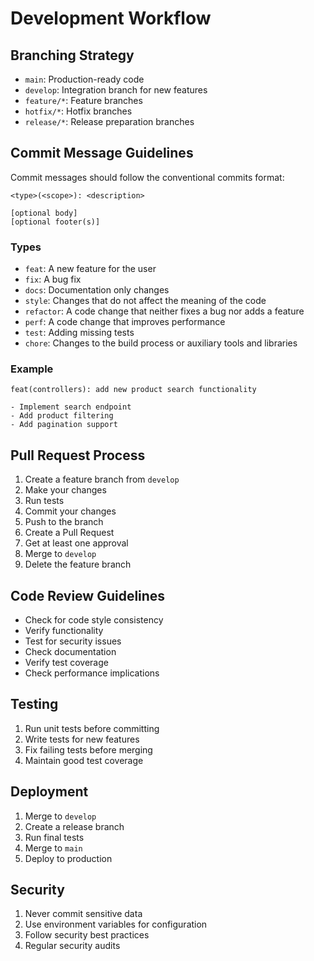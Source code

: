 # Development Workflow

## Branching Strategy

- `main`: Production-ready code
- `develop`: Integration branch for new features
- `feature/*`: Feature branches
- `hotfix/*`: Hotfix branches
- `release/*`: Release preparation branches

## Commit Message Guidelines

Commit messages should follow the conventional commits format:

```
<type>(<scope>): <description>

[optional body]
[optional footer(s)]
```

### Types

- `feat`: A new feature for the user
- `fix`: A bug fix
- `docs`: Documentation only changes
- `style`: Changes that do not affect the meaning of the code
- `refactor`: A code change that neither fixes a bug nor adds a feature
- `perf`: A code change that improves performance
- `test`: Adding missing tests
- `chore`: Changes to the build process or auxiliary tools and libraries

### Example

```
feat(controllers): add new product search functionality

- Implement search endpoint
- Add product filtering
- Add pagination support
```

## Pull Request Process

1. Create a feature branch from `develop`
2. Make your changes
3. Run tests
4. Commit your changes
5. Push to the branch
6. Create a Pull Request
7. Get at least one approval
8. Merge to `develop`
9. Delete the feature branch

## Code Review Guidelines

- Check for code style consistency
- Verify functionality
- Test for security issues
- Check documentation
- Verify test coverage
- Check performance implications

## Testing

1. Run unit tests before committing
2. Write tests for new features
3. Fix failing tests before merging
4. Maintain good test coverage

## Deployment

1. Merge to `develop`
2. Create a release branch
3. Run final tests
4. Merge to `main`
5. Deploy to production

## Security

1. Never commit sensitive data
2. Use environment variables for configuration
3. Follow security best practices
4. Regular security audits
